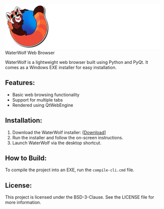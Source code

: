 <img src="https://github.com/FoxGalaxy2MishaKhodakov/WaterWolf/blob/main/GitHubSRC/logo.png" alt="Logo"> 
WaterWolf Web Browser

WaterWolf is a lightweight web browser built using Python and PyQt. It comes as a Windows EXE installer for easy installation.

Features:
---------
- Basic web browsing functionality
- Support for multiple tabs
- Rendered using QtWebEngine

Installation:
-------------
1. Download the WaterWolf installer: [[Download](https://github.com/FoxGalaxy2MishaKhodakov/WaterWolf/releases/download/1.2.14/installer.exe)]
2. Run the installer and follow the on-screen instructions.
3. Launch WaterWolf via the desktop shortcut.

How to Build:
-------------
To compile the project into an EXE, run the `compile-cli.cmd` file.

License:
--------
This project is licensed under the BSD-3-Clause. See the LICENSE file for more information.
